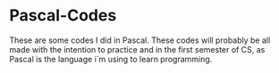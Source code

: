 # Pascal-Codes
These are some codes I did in Pascal. These codes will probably be all made with the intention to practice and in the first semester of CS, as Pascal is the language i´m using to learn programming.
